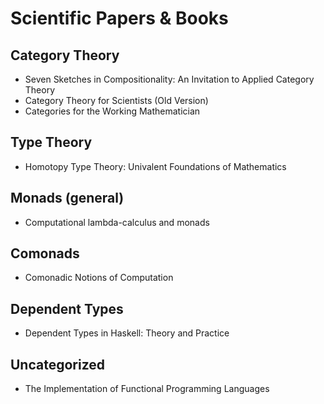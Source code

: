 # Scientific Papers & Books
## Category Theory
* Seven Sketches in Compositionality: An Invitation to Applied Category Theory
* Category Theory for Scientists (Old Version)
* Categories for the Working Mathematician

## Type Theory
* Homotopy Type Theory: Univalent Foundations of Mathematics

## Monads (general)
* Computational lambda-calculus and monads

## Comonads
* Comonadic Notions of Computation

## Dependent Types
* Dependent Types in Haskell: Theory and Practice

## Uncategorized
* The Implementation of Functional Programming Languages

